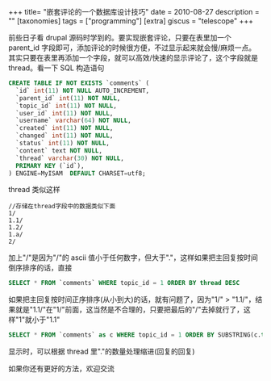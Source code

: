 +++
title= "嵌套评论的一个数据库设计技巧"
date = 2010-08-27
description = ""
[taxonomies]
tags = ["programming"]
[extra]
giscus = "telescope"
+++

前些日子看 drupal 源码时学到的。要实现嵌套评论，只要在表里加一个 parent_id 字段即可，添加评论的时候很方便，不过显示起来就会慢/麻烦一点。其实只要在表里再添加一个字段，就可以高效/快速的显示评论了，这个字段就是 thread。看一下 SQL 构造语句

```sql
CREATE TABLE IF NOT EXISTS `comments` (
  `id` int(11) NOT NULL AUTO_INCREMENT,
  `parent_id` int(11) NOT NULL,
  `topic_id` int(11) NOT NULL,
  `user_id` int(11) NOT NULL,
  `username` varchar(64) NOT NULL,
  `created` int(11) NOT NULL,
  `changed` int(11) NOT NULL,
  `status` int(11) NOT NULL,
  `content` text NOT NULL,
  `thread` varchar(30) NOT NULL,
  PRIMARY KEY (`id`),
) ENGINE=MyISAM  DEFAULT CHARSET=utf8;
```

thread 类似这样

```
//存储在thread字段中的数据类似下面
1/
1.1/
1.2/
1.a/
2/
```

加上"/"是因为"/"的 ascii 值小于任何数字，但大于"."，这样如果把主回复按时间倒序排序的话，直接

```sql
SELECT * FROM `comments` WHERE topic_id = 1 ORDER BY thread DESC
```

如果把主回复按时间正序排序(从小到大)的话，就有问题了，因为"1/" > "1.1/"，结果就是"1.1/"在"1/"前面，这当然是不合理的，只要把最后的"/"去掉就行了，这样"1"就小于"1.1"

```sql
SELECT * FROM `comments` as c WHERE topic_id = 1 ORDER BY SUBSTRING(c.thread, 1, (LENGTH(c.thread) - 1)) ASC
```

显示时，可以根据 thread 里"."的数量处理缩进(回复的回复)

如果你还有更好的方法，欢迎交流
